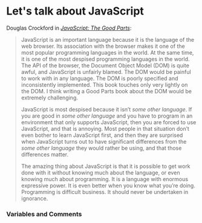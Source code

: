 # Let's talk about JavaScript

Douglas Crockford in [*JavaScript: The Good Parts*](http://shop.oreilly.com/product/9780596517748.do):

> JavaScript is an important language because it is the language of the web browser. Its association with the browser makes it one of the
> most popular programming languages in the world. At the same time, it is one of the most despised programming languages in the world. The API 
> of the browser, the Document Object Model (DOM) is quite awful, and JavaScript is unfairly blamed. The DOM would be painful to work with in
> any language. The DOM is poorly specified and inconsistently implemented. This book touches only very lightly on the DOM. I think writing a
> Good Parts book about the DOM would be extremely challenging.
>
> JavaScript is most despised because it isn’t *some other language*. If you are good in *some other language* and you have to program
> in an environment that only supports JavaScript, then you are forced to use JavaScript, and that is annoying. Most people in that
> situation don’t even bother to learn JavaScript first, and then they are surprised when JavaScript turns out to have significant
> differences from the *some other language* they would rather be using, and that those differences matter.
>
> The amazing thing about JavaScript is that it is possible to get work done with it without knowing much about the language, or
> even knowing much about programming. It is a language with enormous expressive power. It is even better when you know what you’re
> doing. Programming is difficult business. It should never be undertaken in ignorance.

### Variables and Comments




